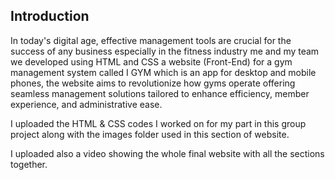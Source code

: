 Introduction
-
In today's digital age, effective management tools are crucial for the success of any business especially in the fitness industry
me and my team we developed using HTML and CSS a website (Front-End) for a gym management system called I GYM
which is an app for desktop and mobile phones, the website aims to revolutionize how gyms operate
offering seamless management solutions tailored to enhance efficiency, member experience, and administrative ease.

I uploaded the HTML & CSS codes I worked on for my part in this group project
along with the images folder used in this section of website.

I uploaded also a video showing the whole final website with all the sections together.

